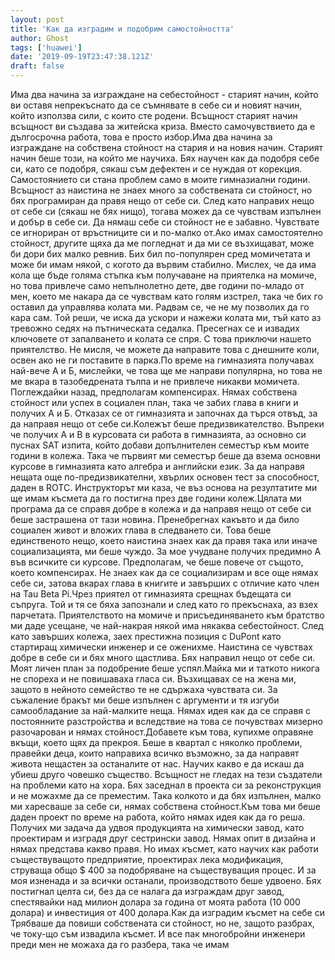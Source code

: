 ```yaml
---
layout: post
title: 'Как да изградим и подобрим самостойността'
author: Ghost
tags: ['huawei']
date: '2019-09-19T23:47:38.121Z'
draft: false
---
```


Има два начина за изграждане на себестойност - старият начин, който ви оставя непрекъснато да се съмнявате в себе си и новият начин, който използва сили, с които сте родени. Всъщност старият начин всъщност ви създава за житейска криза. Вместо самочувствието да е дългосрочна работа, това е просто избор.Има два начина за изграждане на собствена стойност на стария и на новия начин. Старият начин беше този, на който ме научиха. Бях научен как да подобря себе си, като се подобря, сякаш съм дефектен и се нуждая от корекция. Самостоянието си стана проблем само в моите гимназиални години. Всъщност аз наистина не знаех много за собствената си стойност, но бях програмиран да правя нещо от себе си. След като направих нещо от себе си (сякаш не бях нищо), тогава можех да се чувствам изпълнен и добър в себе си. Да нямаш себе си стойност не е забавно. Чувствате се игнориран от връстниците си и по-малко от.Ако имах самостоятелно стойност, другите щяха да ме погледнат и да ми се възхищават, може би дори бих малко ревнив. Бих бил по-популярен сред момичетата и може би имам някой, с когото да вървим стабилно. Мислех, че да има кола ще бъде голяма стъпка към получаване на приятелка на момиче, но това привлече само непълнолетно дете, две години по-младо от мен, което ме накара да се чувствам като голям изстрел, така че бих го оставил да управлява колата ми. Радвам се, че не му позволих да го кара сам. Той реши, че иска да ускори и нажежи колата ми, тъй като аз тревожно седях на пътническата седалка. Пресегнах се и извадих ключовете от запалването и колата се спря. С това приключи нашето приятелство. Не мисля, че можете да направите това с днешните коли, освен ако не ги поставите в парка.По време на гимназията получавах най-вече А и Б, мислейки, че това ще ме направи популярна, но това не ме вкара в тазобедрената тълпа и не привлече никакви момичета. Поглеждайки назад, предполагам компенсирах. Нямах собствена стойност или успех в социален план, така че забих глава в книги и получих А и Б. Отказах се от гимназията и започнах да търся отвъд, за да направя нещо от себе си.Колежът беше предизвикателство. Въпреки че получих A и B в курсовата си работа в гимназията, аз основно си пуснах SAT изпита, който добави допълнителен семестър към моите години в колежа. Така че първият ми семестър беше да взема основни курсове в гимназията като алгебра и английски език. За да направя нещата още по-предизвикателни, хвърлих основен тест за способност, даден в ROTC. Инструкторът ми каза, че въз основа на резултатите ми ще имам късмета да го постигна през две години колеж.Цялата ми програма да се справя добре в колежа и да направя нещо от себе си беше застрашена от тази новина. Пренебрегнах какъвто и да било социален живот и вложих глава в следването си. Това беше единственото нещо, което наистина знаех как да правя така или иначе социализацията, ми беше чуждо. За мое учудване получих предимно А във всичките си курсове. Предполагам, че беше повече от същото, което компенсирах. Не знаех как да се социализирам и все още нямах себе си, затова вкарах глава в книгите и завърших с отличие като член на Tau Beta Pi.Чрез приятел от гимназията срещнах бъдещата си съпруга. Той и тя се бяха запознали и след като го прекъснаха, аз взех парчетата. Приятелството на момиче и присъединяването към братство ми даде усещане, че най-накрая някой има някаква себестойност. След като завърших колежа, заех престижна позиция с DuPont като стартиращ химически инженер и се оженихме. Наистина се чувствах добре в себе си и бях много щастлива. Бях направил нещо от себе си. Моят личен план за подобрение беше успял.Майка ми и таткото никога не спореха и не повишаваха гласа си. Възхищавах се на жена ми, защото в нейното семейство те не сдържаха чувствата си. За съжаление бракът ми беше изпълнен с аргументи и тя изгуби самообладание за най-малките неща. Нямах идея как да се справя с постоянните разстройства и вследствие на това се почувствах мизерно разочарован и нямах стойност.Добавете към това, купихме оправяне вкъщи, което щях да прекроя. Беше в квартал с няколко проблеми, правейки деца, които направиха всичко възможно, за да направят живота нещастен за останалите от нас. Научих какво е да искаш да убиеш друго човешко същество. Всъщност не гледах на тези създатели на проблеми като на хора. Бях заседнал в проекта си за реконструкция и не можахме да се преместим. Така колкото и да бях изпълнен, малко ми харесваше за себе си, нямах собствена стойност.Към това ми беше даден проект по време на работа, който нямах идея как да го реша. Получих ми задача да удвоя продукцията на химически завод, като проектирам и изградя друг сестрински завод. Нямах опит в дизайна и нямах представа какво правя. Но имах късмет, като научих как работи съществуващото предприятие, проектирах лека модификация, струваща общо $ 400 за подобряване на съществуващия процес. И за моя изненада и за всички останали, производството беше удвоено. Бях постигнал целта си, без да се налага да изграждам друг завод, спестявайки над милион долара за година от моята работа (10 000 долара) и инвестиция от 400 долара.Как да изградим късмет на себе си Трябваше да повиши собствената си стойност, но не, защото разбрах, че току-що съм извадила късмет. И все пак многобройни инженери преди мен не можаха да го разбера, така че имам
